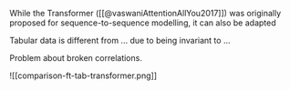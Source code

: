 While the Transformer ([[@vaswaniAttentionAllYou2017]]) was originally proposed for sequence-to-sequence modelling, it can also be adapted

Tabular data is different from ... due to being invariant to ...

Problem about broken correlations.

![[comparison-ft-tab-transformer.png]]